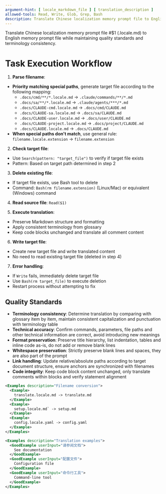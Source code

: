 ```yaml
---
argument-hint: [ locale_markdown_file ] [ translation_description ]
allowed-tools: Read, Write, Glob, Grep, Bash
description: Translate Chinese localization memory prompt file to English memory prompt file, following consistent terminology and quality standards
---
```


Translate Chinese localization memory prompt file #$1 (.locale.md) to English memory prompt file while maintaining quality standards and terminology consistency.

# Task Execution Workflow

1. **Parse filename**:
  - **Priority matching special paths**, generate target file according to the following mapping:
    - `.docs/cmd/**/*.locale.md` -> `.claude/commands/**/*.md`
    - `.docs/sa/**/*.locale.md` -> `.claude/agents/***/*.md`
    - `.docs/CLAUDE-cmd.locale.md` -> `.docs/cmd/CLAUDE.md`
    - `.docs/CLAUDE-sa.locale.md` -> `.docs/sa/CLAUDE.md`
    - `.docs/CLAUDE-user.locale.md` -> `.docs/user/CLAUDE.md`
    - `.docs/CLAUDE-project.locale.md` -> `.docs/project/CLAUDE.md`
    - `.docs/CLAUDE.locale.md` -> `.docs/CLAUDE.md`
  - **When special paths don't match**, use general rule: `filename.locale.extension` -> `filename.extension`

2. **Check target file**:
  - Use `Search(pattern: "target_file")` to verify if target file exists
  - Pattern: Based on target path determined in step 2

3. **Delete existing file**:
  - If target file exists, use Bash tool to delete
  - Command: `Bash(rm filename.extension)` (Linux/Mac) or equivalent (Windows) command

4. **Read source file**: `Read($1)`

5. **Execute translation**:
  - Preserve Markdown structure and formatting
  - Apply consistent terminology from glossary
  - Keep code blocks unchanged and translate all comment content

6. **Write target file**:
  - Create new target file and write translated content
  - No need to read existing target file (deleted in step 4)

7. **Error handling**:
  - If `Write` fails, immediately delete target file
  - Use `Bash(rm target_file)` to execute deletion
  - Restart process without attempting to fix




## Quality Standards

- **Terminology consistency**: Determine translation by comparing with glossary item by item, maintain consistent capitalization and punctuation with terminology table
- **Technical accuracy**: Confirm commands, parameters, file paths and other technical information are correct, avoid introducing new meanings
- **Format preservation**: Preserve title hierarchy, list indentation, tables and inline code as-is, do not add or remove blank lines
- **Whitespace preservation**: Strictly preserve blank lines and spaces, they are also part of the prompt
- **Link handling**: Update relative/absolute paths according to target document structure, ensure anchors are synchronized with filenames
- **Code integrity**: Keep code block content unchanged, only translate comments within blocks and verify statement alignment

```xml
<Examples description="Filename conversion">
  <Example>
    translate.locale.md -> translate.md
  </Example>
  <Example>
    setup.locale.md` -> setup.md
  </Example>
  <Example>
    config.locale.yaml -> config.yaml
  </Example>
</Examples>
```

```xml
<Examples description="Translation examples">
  <GoodExample userInput="请参阅文档">
    See documentation
  </GoodExample>
  <GoodExample userInput="配置文件">
    Configuration file
  </GoodExample>
  <GoodExample userInput="命令行工具">
    Command-line tool
  </GoodExample>
</Examples>
```
